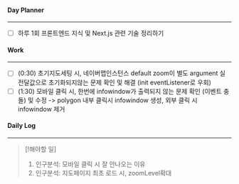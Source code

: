 
#### Day Planner
---
- [ ] 하루 1회 프론트엔드 지식 및 Next.js 관련 기술 정리하기


#### Work
---
- [ ] (0:30) 초기지도세팅 시, 네이버맵인스턴스 default zoom이 별도 argument 실 전달값으로 초기화되지않는 문제 확인 및 해결 (init eventListener로 우회)
- [ ] (1:30) 모바일 클릭 시, 한번에 infowindow가 출력되지 않는 문제 확인 (이벤트 충돌) 및 수정 -> polygon 내부 클릭시 infowindow 생성, 외부 클릭 시 infowindow 제거

#### Daily Log
---
> [!해야할 일]
> 1. 인구분석: 모바일 클릭 시 잘 안나오는 이유
> 2. 인구분석: 지도페이지 최초 로드 시, zoomLevel확대 


